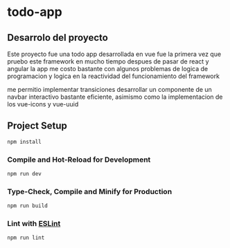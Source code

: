 # todo-app


## Desarrolo del proyecto

Este proyecto fue una todo app desarrollada en vue fue la primera vez que pruebo este framework en mucho tiempo despues de pasar de react y angular la app me costo bastante con algunos problemas de logica de programacion y logica en la reactividad del funcionamiento del framework

me permitio implementar transiciones desarrollar un componente de un navbar interactivo bastante eficiente, asimismo como la implementacion de los vue-icons y vue-uuid

## Project Setup

```sh
npm install
```

### Compile and Hot-Reload for Development

```sh
npm run dev
```

### Type-Check, Compile and Minify for Production

```sh
npm run build
```

### Lint with [ESLint](https://eslint.org/)

```sh
npm run lint
```
